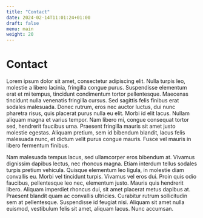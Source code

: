 ```yaml
---
title: "Contact"
date: 2024-02-14T11:01:24+01:00
draft: false
menu: main
weight: 20
---
```

# Contact

Lorem ipsum dolor sit amet, consectetur adipiscing elit. Nulla turpis leo, molestie a libero lacinia, fringilla congue purus. Suspendisse elementum erat et mi tempus, tincidunt condimentum tortor pellentesque. Maecenas tincidunt nulla venenatis fringilla cursus. Sed sagittis felis finibus erat sodales malesuada. Donec rutrum, eros nec auctor luctus, dui nunc pharetra risus, quis placerat purus nulla eu elit. Morbi id elit lacus. Nullam aliquam magna et varius tempor. Nam libero mi, congue consequat tortor sed, hendrerit faucibus urna. Praesent fringilla mauris sit amet justo molestie egestas. Aliquam pretium, sem id bibendum blandit, lacus felis malesuada nunc, et dictum velit purus congue mauris. Fusce vel mauris in libero fermentum finibus.

Nam malesuada tempus lacus, sed ullamcorper eros bibendum at. Vivamus dignissim dapibus lectus, nec rhoncus magna. Etiam interdum tellus sodales turpis pretium vehicula. Quisque elementum leo ligula, in molestie diam convallis eu. Morbi vel tincidunt turpis. Vivamus vel eros dui. Proin quis odio faucibus, pellentesque leo nec, elementum justo. Mauris quis hendrerit libero. Aliquam imperdiet rhoncus dui, sit amet placerat metus dapibus at. Praesent blandit quam ac convallis ultricies. Curabitur rutrum sollicitudin sem at pellentesque. Suspendisse id feugiat nisi. Aliquam sit amet nulla euismod, vestibulum felis sit amet, aliquam lacus. Nunc accumsan. 

